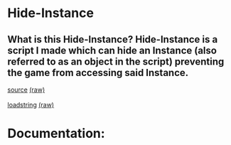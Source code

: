 # Hide-Instance
## What is this Hide-Instance? Hide-Instance is a script I made which can hide an Instance (also referred to as an object in the script) preventing the game from accessing said Instance.

[source](/script/HideObject.lua)        [\(raw\)](https://raw.githubusercontent.com/TechHog8984/Hide-Instance/main/script/HideObject.lua)
<br>
</br>
[loadstring](/script/loadstring.lua)    [\(raw\)](https://raw.githubusercontent.com/TechHog8984/Hide-Instance/main/script/loadstring.lua)

# Documentation:
